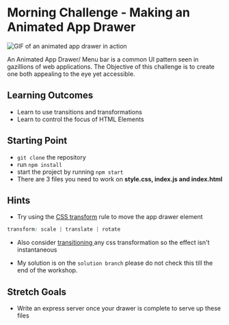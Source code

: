# Morning Challenge - Making an Animated App Drawer

![GIF of an animated app drawer in action](./assets/animated-drawer.gif)

An Animated App Drawer/ Menu bar is a common UI pattern seen in gazillions of
web applications. The Objective of this challenge is to create one both
appealing to the eye yet accessible.


## Learning Outcomes

* Learn to use transitions and transformations
* Learn to control the focus of HTML Elements

## Starting Point
* `git clone` the repository
*  run `npm install`
*  start the project by running `npm start`
*  There are 3 files you need to work on **style.css, index.js and index.html**


## Hints

* Try using the [CSS
  transform](https://css-tricks.com/almanac/properties/t/transform/) rule to move the app drawer element
```css
transform: scale | translate | rotate
```

* Also consider [ transitioning
  ](https://css-tricks.com/almanac/properties/t/transition/) any css transformation so the effect isn't
  instantaneous

* My solution is on the `solution branch` please do not check this till the
  end of the workshop.

## Stretch Goals

* Write an express server once your drawer is complete to serve up these
  files
